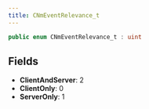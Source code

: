 ```yaml
---
title: CNmEventRelevance_t
---
```


```csharp
public enum CNmEventRelevance_t : uint
```

## Fields

- **ClientAndServer**: 2
- **ClientOnly**: 0
- **ServerOnly**: 1

